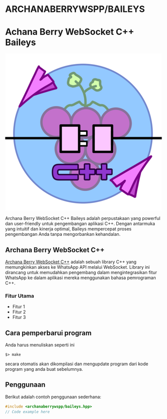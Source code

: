 # ARCHANABERRYWSPP/BAILEYS
# Achana Berry WebSocket C++ Baileys

![Archana Berry](archanaberry/abwspp.png)

Archana Berry WebSocket C++ Baileys adalah perpustakaan yang powerful dan user-friendly untuk pengembangan aplikasi C++. Dengan antarmuka yang intuitif dan kinerja optimal, Baileys mempercepat proses pengembangan Anda tanpa mengorbankan kehandalan.

## Archana Berry WebSocket C++

[Archana Berry WebSocket C++](link_library) adalah sebuah library C++ yang memungkinkan akses ke WhatsApp API melalui WebSocket. Library ini dirancang untuk memudahkan pengembang dalam mengintegrasikan fitur WhatsApp ke dalam aplikasi mereka menggunakan bahasa pemrograman C++.

### Fitur Utama

- Fitur 1
- Fitur 2
- Fitur 3

## Cara pemperbarui program
Anda harus menuliskan seperti ini
```
$> make
```

secara otomatis akan dikompilasi dan mengupdate program dari kode program yang anda buat sebelumnya.

## Penggunaan

Berikut adalah contoh penggunaan sederhana:

```cpp
#include <archanaberrywspp/baileys.hpp>
// Code example here
